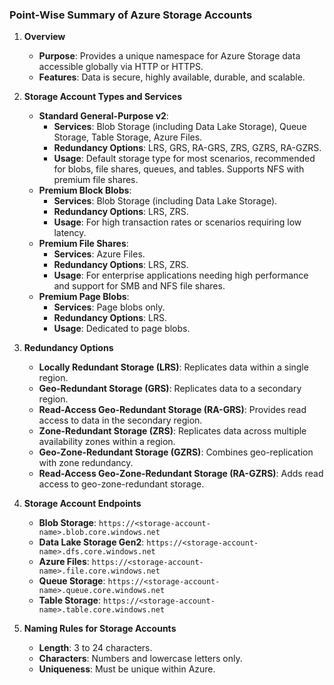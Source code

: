 ### **Point-Wise Summary of Azure Storage Accounts**

1. **Overview**
   - **Purpose**: Provides a unique namespace for Azure Storage data accessible globally via HTTP or HTTPS.
   - **Features**: Data is secure, highly available, durable, and scalable.

2. **Storage Account Types and Services**
   - **Standard General-Purpose v2**:
     - **Services**: Blob Storage (including Data Lake Storage), Queue Storage, Table Storage, Azure Files.
     - **Redundancy Options**: LRS, GRS, RA-GRS, ZRS, GZRS, RA-GZRS.
     - **Usage**: Default storage type for most scenarios, recommended for blobs, file shares, queues, and tables. Supports NFS with premium file shares.
   - **Premium Block Blobs**:
     - **Services**: Blob Storage (including Data Lake Storage).
     - **Redundancy Options**: LRS, ZRS.
     - **Usage**: For high transaction rates or scenarios requiring low latency.
   - **Premium File Shares**:
     - **Services**: Azure Files.
     - **Redundancy Options**: LRS, ZRS.
     - **Usage**: For enterprise applications needing high performance and support for SMB and NFS file shares.
   - **Premium Page Blobs**:
     - **Services**: Page blobs only.
     - **Redundancy Options**: LRS.
     - **Usage**: Dedicated to page blobs.

3. **Redundancy Options**
   - **Locally Redundant Storage (LRS)**: Replicates data within a single region.
   - **Geo-Redundant Storage (GRS)**: Replicates data to a secondary region.
   - **Read-Access Geo-Redundant Storage (RA-GRS)**: Provides read access to data in the secondary region.
   - **Zone-Redundant Storage (ZRS)**: Replicates data across multiple availability zones within a region.
   - **Geo-Zone-Redundant Storage (GZRS)**: Combines geo-replication with zone redundancy.
   - **Read-Access Geo-Zone-Redundant Storage (RA-GZRS)**: Adds read access to geo-zone-redundant storage.

4. **Storage Account Endpoints**
   - **Blob Storage**: `https://<storage-account-name>.blob.core.windows.net`
   - **Data Lake Storage Gen2**: `https://<storage-account-name>.dfs.core.windows.net`
   - **Azure Files**: `https://<storage-account-name>.file.core.windows.net`
   - **Queue Storage**: `https://<storage-account-name>.queue.core.windows.net`
   - **Table Storage**: `https://<storage-account-name>.table.core.windows.net`

5. **Naming Rules for Storage Accounts**
   - **Length**: 3 to 24 characters.
   - **Characters**: Numbers and lowercase letters only.
   - **Uniqueness**: Must be unique within Azure.